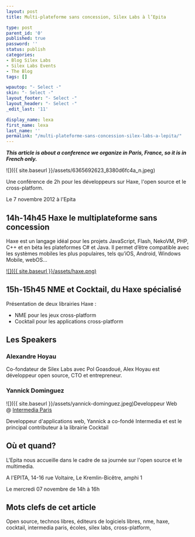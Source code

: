 ```yaml
---
layout: post
title: Multi-plateforme sans concession, Silex Labs à l’Epita

type: post
parent_id: '0'
published: true
password: ''
status: publish
categories:
- Blog Silex Labs
- Silex Labs Events
- The Blog
tags: []

wpautop: "- Select -"
skin: "- Select -"
layout_footer: "- Select -"
layout_header: "- Select -"
_edit_last: '11'

display_name: lexa
first_name: lexa
last_name: ''
permalink: "/multi-plateforme-sans-concession-silex-labs-a-lepita/"
---
```


_**This article is about a conference we organize in Paris, France, so it is in French only.**_



![]({{ site.baseurl }}/assets/6365692623_8380d6fc4a_n.jpeg)

Une conférence de 2h pour les développeurs sur Haxe, l'open source et le cross-platform.

Le 7 novembre 2012 à l'Epita

14h-14h45 Haxe le multiplateforme sans concession
-------------------------------------------------

Haxe est un langage idéal pour les projets JavaScript, Flash, NekoVM, PHP, C++ et en béta les plateformes C# et Java. Il permet d’être compatible avec les systèmes mobiles les plus populaires, tels qu’iOS, Android, Windows Mobile, webOS…

[![]({{ site.baseurl }}/assets/haxe.png)](http://haxe.org)

15h-15h45 NME et Cocktail, du Haxe spécialisé
---------------------------------------------

Présentation de deux librairies Haxe
: 
*   NME pour les jeux cross-platform
*   Cocktail pour les applications cross-platform



Les Speakers
------------

### Alexandre Hoyau



Co-fondateur de Silex Labs avec Pol Goasdoué, Alex Hoyau est développeur open source, CTO et entrepreneur.

### Yannick Dominguez

![]({{ site.baseurl }}/assets/yannick-dominguez.jpeg)Developpeur Web @ [Intermedia Paris](http://www.intermedia-paris.fr/)

Developpeur d'applications web, Yannick a co-fondé Intermedia et est le principal contributeur à la librairie Cocktail

Où et quand?
------------

L'Epita nous accueille dans le cadre de sa journée sur l'open source et le multimedia.

A l'EPITA, 14-16 rue Voltaire, Le Kremlin-Bicêtre, amphi 1

Le mercredi 07 novembre de 14h à 16h



Mots clefs de cet article
-------------------------

Open source, technos libres, éditeurs de logiciels libres, nme, haxe, cocktail, intermedia paris, écoles, silex labs, cross-platform,